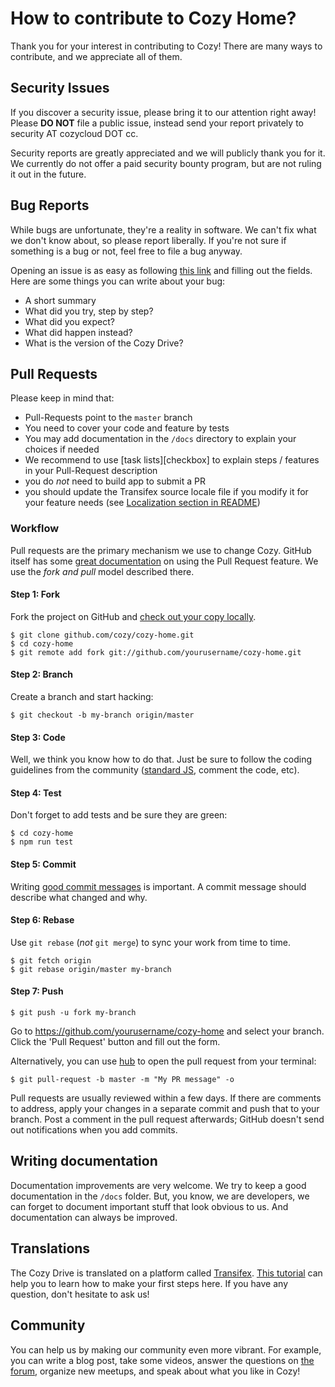 # How to contribute to Cozy Home?

Thank you for your interest in contributing to Cozy! There are many ways to contribute, and we appreciate all of them.

## Security Issues

If you discover a security issue, please bring it to our attention right away! Please **DO NOT** file a public issue, instead send your report privately to security AT cozycloud DOT cc.

Security reports are greatly appreciated and we will publicly thank you for it. We currently do not offer a paid security bounty program, but are not ruling it out in the future.

## Bug Reports

While bugs are unfortunate, they're a reality in software. We can't fix what we don't know about, so please report liberally. If you're not sure if something is a bug or not, feel free to file a bug anyway.

Opening an issue is as easy as following [this link][issues] and filling out the fields. Here are some things you can write about your bug:

* A short summary
* What did you try, step by step?
* What did you expect?
* What did happen instead?
* What is the version of the Cozy Drive?

## Pull Requests

Please keep in mind that:

* Pull-Requests point to the `master` branch
* You need to cover your code and feature by tests
* You may add documentation in the `/docs` directory to explain your choices if needed
* We recommend to use [task lists][checkbox] to explain steps / features in your Pull-Request description
* you do _not_ need to build app to submit a PR
* you should update the Transifex source locale file if you modify it for your feature needs (see [Localization section in README][localization])

### Workflow

Pull requests are the primary mechanism we use to change Cozy. GitHub itself has some [great documentation][pr] on using the Pull Request feature. We use the _fork and pull_ model described there.

#### Step 1: Fork

Fork the project on GitHub and [check out your copy locally][forking].

```
$ git clone github.com/cozy/cozy-home.git
$ cd cozy-home
$ git remote add fork git://github.com/yourusername/cozy-home.git
```

#### Step 2: Branch

Create a branch and start hacking:

```
$ git checkout -b my-branch origin/master
```

#### Step 3: Code

Well, we think you know how to do that. Just be sure to follow the coding guidelines from the community ([standard JS][stdjs], comment the code, etc).

#### Step 4: Test

Don't forget to add tests and be sure they are green:

```
$ cd cozy-home
$ npm run test
```

#### Step 5: Commit

Writing [good commit messages][commitmsg] is important. A commit message should describe what changed and why.

#### Step 6: Rebase

Use `git rebase` (_not_ `git merge`) to sync your work from time to time.

```
$ git fetch origin
$ git rebase origin/master my-branch
```

#### Step 7: Push

```
$ git push -u fork my-branch
```

Go to <https://github.com/yourusername/cozy-home> and select your branch. Click the 'Pull Request' button and fill out the form.

Alternatively, you can use [hub] to open the pull request from your terminal:

```
$ git pull-request -b master -m "My PR message" -o
```

Pull requests are usually reviewed within a few days. If there are comments to address, apply your changes in a separate commit and push that to your branch. Post a comment in the pull request afterwards; GitHub doesn't send out notifications when you add commits.

## Writing documentation

Documentation improvements are very welcome. We try to keep a good documentation in the `/docs` folder. But, you know, we are developers, we can forget to document important stuff that look obvious to us. And documentation can always be improved.

## Translations

The Cozy Drive is translated on a platform called [Transifex][tx]. [This tutorial][tx-start] can help you to learn how to make your first steps here. If you have any question, don't hesitate to ask us!

## Community

You can help us by making our community even more vibrant. For example, you can write a blog post, take some videos, answer the questions on [the forum][forum], organize new meetups, and speak about what you like in Cozy!

[issues]: https://github.com/cozy/cozy-home/issues/new

[pr]: https://help.github.com/categories/collaborating-with-issues-and-pull-requests/

[forking]: http://blog.campoy.cat/2014/03/github-and-go-forking-pull-requests-and.html

[stdjs]: http://standardjs.com/

[commitmsg]: http://tbaggery.com/2008/04/19/a-note-about-git-commit-messages.html

[localization]: https://github.com/cozy/cozy-home/blob/master/README.md#localization

[hub]: https://hub.github.com/

[tx]: https://www.transifex.com/cozy/

[tx-start]: http://docs.transifex.com/getting-started/translators/

[forum]: https://forum.cozy.io/
